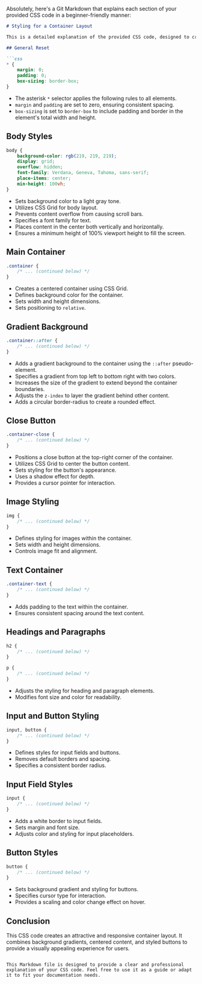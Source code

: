 Absolutely, here's a Git Markdown that explains each section of your provided CSS code in a beginner-friendly manner:

```markdown
# Styling for a Container Layout

This is a detailed explanation of the provided CSS code, designed to create an attractive and responsive container layout. Each part of the code is explained below for beginners:

## General Reset

```css
* {
    margin: 0;
    padding: 0;
    box-sizing: border-box;
}
```
- The asterisk `*` selector applies the following rules to all elements.
- `margin` and `padding` are set to zero, ensuring consistent spacing.
- `box-sizing` is set to `border-box` to include padding and border in the element's total width and height.

## Body Styles

```css
body {
    background-color: rgb(219, 219, 219);
    display: grid;
    overflow: hidden;
    font-family: Verdana, Geneva, Tahoma, sans-serif;
    place-items: center;
    min-height: 100vh;
}
```
- Sets background color to a light gray tone.
- Utilizes CSS Grid for body layout.
- Prevents content overflow from causing scroll bars.
- Specifies a font family for text.
- Places content in the center both vertically and horizontally.
- Ensures a minimum height of 100% viewport height to fill the screen.

## Main Container

```css
.container {
    /* ... (continued below) */
}
```
- Creates a centered container using CSS Grid.
- Defines background color for the container.
- Sets width and height dimensions.
- Sets positioning to `relative`.

## Gradient Background

```css
.container::after {
    /* ... (continued below) */
}
```
- Adds a gradient background to the container using the `::after` pseudo-element.
- Specifies a gradient from top left to bottom right with two colors.
- Increases the size of the gradient to extend beyond the container boundaries.
- Adjusts the `z-index` to layer the gradient behind other content.
- Adds a circular border-radius to create a rounded effect.

## Close Button

```css
.container-close {
    /* ... (continued below) */
}
```
- Positions a close button at the top-right corner of the container.
- Utilizes CSS Grid to center the button content.
- Sets styling for the button's appearance.
- Uses a shadow effect for depth.
- Provides a cursor pointer for interaction.

## Image Styling

```css
img {
    /* ... (continued below) */
}
```
- Defines styling for images within the container.
- Sets width and height dimensions.
- Controls image fit and alignment.

## Text Container

```css
.container-text {
    /* ... (continued below) */
}
```
- Adds padding to the text within the container.
- Ensures consistent spacing around the text content.

## Headings and Paragraphs

```css
h2 {
    /* ... (continued below) */
}

p {
    /* ... (continued below) */
}
```
- Adjusts the styling for heading and paragraph elements.
- Modifies font size and color for readability.

## Input and Button Styling

```css
input, button {
    /* ... (continued below) */
}
```
- Defines styles for input fields and buttons.
- Removes default borders and spacing.
- Specifies a consistent border radius.

## Input Field Styles

```css
input {
    /* ... (continued below) */
}
```
- Adds a white border to input fields.
- Sets margin and font size.
- Adjusts color and styling for input placeholders.

## Button Styles

```css
button {
    /* ... (continued below) */
}
```
- Sets background gradient and styling for buttons.
- Specifies cursor type for interaction.
- Provides a scaling and color change effect on hover.

## Conclusion

This CSS code creates an attractive and responsive container layout. It combines background gradients, centered content, and styled buttons to provide a visually appealing experience for users.
```

This Markdown file is designed to provide a clear and professional explanation of your CSS code. Feel free to use it as a guide or adapt it to fit your documentation needs.